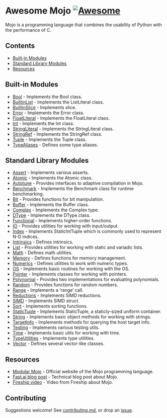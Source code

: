 # Awesome Mojo [![Awesome](https://awesome.re/badge-flat.svg)](https://awesome.re)

Mojo is a programming language that combines the usability of Python with the performance of C.

## Contents

- [Built-in Modules](#built-in-modules)
- [Standard Library Modules](#standard-library-modules)
- [Resources](#resources)

## Built-in Modules

- [Bool](https://docs.modular.com/mojo/MojoBuiltin/Bool.html) - Implements the Bool class.
- [BuiltinList](https://docs.modular.com/mojo/MojoBuiltin/BuiltinList.html) - Implements the ListLiteral class.
- [BuiltinSlice](https://docs.modular.com/mojo/MojoBuiltin/BuiltinSlice.html) - Implements slice.
- [Error](https://docs.modular.com/mojo/MojoBuiltin/Error.html) - Implements the Error class.
- [FloatLiteral](https://docs.modular.com/mojo/MojoBuiltin/FloatLiteral.html) - Implements the FloatLiteral class.
- [Int](https://docs.modular.com/mojo/MojoBuiltin/Int.html) - Implements the Int class.
- [StringLiteral](https://docs.modular.com/mojo/MojoBuiltin/StringLiteral.html) - Implements the StringLiteral class.
- [StringRef](https://docs.modular.com/mojo/MojoBuiltin/StringRef.html) - Implements the StringRef class.
- [Tuple](https://docs.modular.com/mojo/MojoBuiltin/Tuple.html) - Implements the Tuple class.
- [TypeAliases](https://docs.modular.com/mojo/MojoBuiltin/TypeAliases.html) - Defines some type aliases.

## Standard Library Modules

- [Assert](https://docs.modular.com/mojo/MojoStdlib/Assert.html) - Implements various asserts.
- [Atomic](https://docs.modular.com/mojo/MojoStdlib/Atomic.html) - Implements the Atomic class.
- [Autotune](https://docs.modular.com/mojo/MojoStdlib/Autotune.html) - Provides interfaces to adaptive compilation in Mojo.
- [Benchmark](https://docs.modular.com/mojo/MojoStdlib/Benchmark.html) - Implements the Benchmark class for runtime benchmarking.
- [Bit](https://docs.modular.com/mojo/MojoStdlib/Bit.html) - Provides functions for bit manipulation.
- [Buffer](https://docs.modular.com/mojo/MojoStdlib/Buffer.html) - Implements the Buffer class.
- [Complex](https://docs.modular.com/mojo/MojoStdlib/Complex.html) - Implements the Complex type.
- [DType](https://docs.modular.com/mojo/MojoStdlib/DType.html) - Implements the DType class.
- [Functional](https://docs.modular.com/mojo/MojoStdlib/Functional.html) - Implements higher-order functions.
- [IO](https://docs.modular.com/mojo/MojoStdlib/IO.html) - Provides utilities for working with input/output.
- [Index](https://docs.modular.com/mojo/MojoStdlib/Index.html) - Implements StaticIntTuple which is commonly used to represent N-D indices.
- [Intrinsics](https://docs.modular.com/mojo/MojoStdlib/Intrinsics.html) - Defines intrinsics.
- [List](https://docs.modular.com/mojo/MojoStdlib/List.html) - Provides utilities for working with static and variadic lists.
- [Math](https://docs.modular.com/mojo/MojoStdlib/Math.html) - Defines math utilities.
- [Memory](https://docs.modular.com/mojo/MojoStdlib/Memory.html) - Defines functions for memory management.
- [Numerics](https://docs.modular.com/mojo/MojoStdlib/Numerics.html) - Defines utilities to work with numeric types.
- [OS](https://docs.modular.com/mojo/MojoStdlib/OS.html) - Implements basic routines for working with the OS.
- [Pointer](https://docs.modular.com/mojo/MojoStdlib/Pointer.html) - Implements classes for working with pointers.
- [Polynomial](https://docs.modular.com/mojo/MojoStdlib/Polynomial.html) - Provides two implementations for evaluating polynomials.
- [Random](https://docs.modular.com/mojo/MojoStdlib/Random.html) - Provides functions for random numbers.
- [Range](https://docs.modular.com/mojo/MojoStdlib/Range.html) - Implements a ‘range’ call.
- [Reductions](https://docs.modular.com/mojo/MojoStdlib/Reductions.html) - Implements SIMD reductions.
- [SIMD](https://docs.modular.com/mojo/MojoStdlib/SIMD.html) - Implements SIMD struct.
- [Sort](https://docs.modular.com/mojo/MojoStdlib/Sort.html) - Implements sorting functions.
- [StaticTuple](https://docs.modular.com/mojo/MojoStdlib/StaticTuple.html) - Implements StaticTuple, a staticly-sized uniform container.
- [String](https://docs.modular.com/mojo/MojoStdlib/String.html) - Implements basic object methods for working with strings.
- [TargetInfo](https://docs.modular.com/mojo/MojoStdlib/TargetInfo.html) - Implements methods for querying the host target info.
- [Testing](https://docs.modular.com/mojo/MojoStdlib/Testing.html) - Implements various testing utils.
- [Time](https://docs.modular.com/mojo/MojoStdlib/Time.html) - Implements basic utils for working with time.
- [TypeUtilities](https://docs.modular.com/mojo/MojoStdlib/TypeUtilities.html) - Implements type utilities.
- [Vector](https://docs.modular.com/mojo/MojoStdlib/Vector.html) - Defines several vector-like classes.

## Resources

- [Modular Mojo](https://www.modular.com/mojo) - Official website of the Mojo programming language.
- [Fast.ai blog post](https://www.fast.ai/posts/2023-05-03-mojo-launch.html) - Technical blog post about Mojo.
- [Fireship video](https://youtu.be/V4gGJ7XXlC0) - Video from Fireship about Mojo.

## Contributing

Suggestions welcome! See [contributing.md](contributing.md), or drop an [issue](https://github.com/relatedcode/awesome-mojo/issues).
